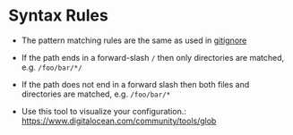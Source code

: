 <!--
id: syntax
tags: ''
-->

# Syntax Rules

* The pattern matching rules are the same as used in [gitignore](https://git-scm.com/docs/gitignore#_pattern_format)
* If the path ends in a forward-slash `/` then only directories are matched, e.g. `/foo/bar/*/`
* If the path does not end in a forward slash then both files and directories are matched, e.g. `/foo/bar/*`

* Use this tool to visualize your configuration.: <https://www.digitalocean.com/community/tools/glob>
